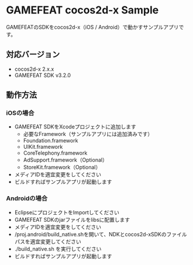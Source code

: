 GAMEFEAT cocos2d-x Sample
========================

GAMEFEATのSDKをcocos2d-x（iOS / Android）で動かすサンプルアプリです。

## 対応バージョン

- cocos2d-x 2.x.x
- GAMEFEAT SDK v3.2.0

## 動作方法

### iOSの場合

- GAMEFEAT SDKをXcodeプロジェクトに追加します
	- 必要なFramework（サンプルアプリには追加済みです）
	- Foundation.framework
	- UIKit.framework
	- CoreTelephony.framework
	- AdSupport.framework（Optional）
	- StoreKit.framework（Optional）
- メディアIDを適宜変更をしてください
- ビルドすればサンプルアプリが起動します

### Androidの場合

- EclipseにプロジェクトをImportしてください
- GAMEFEAT SDKのjarファイルをlibsに配置します
- メディアIDを適宜変更をしてください
- /proj.android/build_native.shを開いて、NDKとcocos2d-xSDKのファイルパスを適宜変更してください
- ./build_native.sh を実行してください
- ビルドすればサンプルアプリが起動します


